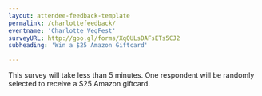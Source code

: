 ```yaml
---
layout: attendee-feedback-template
permalink: /charlottefeedback/
eventname: 'Charlotte VegFest'
surveyURL: http://goo.gl/forms/XqQULsDAFsETs5CJ2
subheading: 'Win a $25 Amazon Giftcard'

---
```


This survey will take less than 5 minutes. One respondent will be randomly selected to receive a $25 Amazon giftcard.
